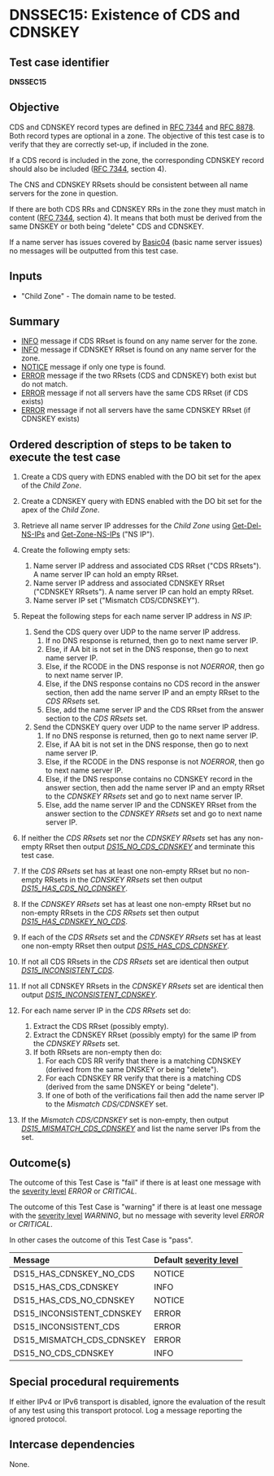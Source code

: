 # DNSSEC15: Existence of CDS and CDNSKEY

## Test case identifier
**DNSSEC15**

## Objective

CDS and CDNSKEY record types are defined in [RFC 7344] and [RFC 8878].
Both record types are optional in a zone. The objective of this test
case is to verify that they are correctly set-up, if included in the
zone.

If a CDS record is included in the zone, the corresponding CDNSKEY
record should also be included ([RFC 7344][RFC 7344, section 4],
section 4).

The CNS and CDNSKEY RRsets should be consistent between all name
servers for the zone in question.

If there are both CDS RRs and CDNSKEY RRs in the zone they must match in 
content ([RFC 7344][RFC 7344, section 4], section 4). It means that both
must be derived from the same DNSKEY or both being "delete" CDS and
CDNSKEY.

If a name server has issues covered by [Basic04] (basic name server
issues) no messages will be outputted from this test case.

## Inputs

* "Child Zone" - The domain name to be tested.

## Summary

* [INFO] message if CDS RRset is found on any name server for the zone.
* [INFO] message if CDNSKEY RRset is found on any name server for the zone.
* [NOTICE] message if only one type is found.
* [ERROR] message if the two RRsets (CDS and CDNSKEY) both exist but do not 
  match.
* [ERROR] message if not all servers have the same CDS RRset (if CDS exists)
* [ERROR] message if not all servers have the same CDNSKEY RRset (if CDNSKEY
  exists)

## Ordered description of steps to be taken to execute the test case

1.  Create a CDS query with EDNS enabled with the DO bit set for the
    apex of the *Child Zone*.

2.  Create a CDNSKEY query with EDNS enabled with the DO bit set for
    the apex of the *Child Zone*.

4.  Retrieve all name server IP addresses for the *Child Zone* using
    [Get-Del-NS-IPs] and [Get-Zone-NS-IPs] ("NS IP").

5.  Create the following empty sets:
    1. Name server IP address and associated CDS RRset ("CDS RRsets"). A
       name server IP can hold an empty RRset.
    2. Name server IP address and associated CDNSKEY RRset ("CDNSKEY RRsets"). 
       A name server IP can hold an empty RRset.
    3. Name server IP set ("Mismatch CDS/CDNSKEY").

6.  Repeat the following steps for each name server IP address in *NS IP*:

    1. Send the CDS query over UDP to the name server IP address.
       1. If no DNS response is returned, then go to next name server IP.
       2. Else, if AA bit is not set in the DNS response, then go to next 
          name server IP.
       3. Else, if the RCODE in the DNS response is not *NOERROR*, then go to
          next name server IP.
       4. Else, if the DNS response contains no CDS record in the
          answer section, then add the name server IP and an empty RRset to
          the *CDS RRsets* set.
       5. Else, add the name server IP and the CDS RRset from the answer
          section to the *CDS RRsets* set.
    2. Send the CDNSKEY query over UDP to the name server IP address.
       1. If no DNS response is returned, then go to next name server IP.
       2. Else, if AA bit is not set in the DNS response, then go to next
          name server IP.
       3. Else, if the RCODE in the DNS response is not *NOERROR*, then go to
          next name server IP.
       4. Else, if the DNS response contains no CDNSKEY record in the
          answer section, then add the name server IP and an empty RRset to
          the *CDNSKEY RRsets* set and go to next name server IP.
       5. Else, add the name server IP and the CDNSKEY RRset from the answer
          section to the *CDNSKEY RRsets* set and go to next name server IP.

7.  If neither the *CDS RRsets* set nor the *CDNSKEY RRsets* set has
    any non-empty RRset then output *[DS15_NO_CDS_CDNSKEY]* and
    terminate this test case.

8.  If the *CDS RRsets* set has at least one non-empty RRset but no
    non-empty RRsets in the *CDNSKEY RRsets* set then output
    *[DS15_HAS_CDS_NO_CDNSKEY]*.
         
9.  If the *CDNSKEY RRsets* set has at least one non-empty RRset but no
    non-empty RRsets in the *CDS RRsets* set then output
    *[DS15_HAS_CDNSKEY_NO_CDS]*.

10. If each of the *CDS RRsets* set and the *CDNSKEY RRsets* set has
    at least one non-empty RRset then output *[DS15_HAS_CDS_CDNSKEY]*.

11. If not all CDS RRsets in the *CDS RRsets* set are identical then
    output *[DS15_INCONSISTENT_CDS]*.

12. If not all CDNSKEY RRsets in the *CDNSKEY RRsets* set are identical
    then output *[DS15_INCONSISTENT_CDNSKEY]*.

13. For each name server IP in the *CDS RRsets* set do:

    1. Extract the CDS RRset (possibly empty).
    2. Extract the CDNSKEY RRset (possibly empty) for the same IP from
       the *CDNSKEY RRsets* set.
    3. If both RRsets are non-empty then do:
       1. For each CDS RR verify that there is a matching CDNSKEY (derived
          from the same DNSKEY or being "delete").
       2. For each CDNSKEY RR verify that there is a matching CDS (derived
          from the same DNSKEY or being "delete").
       3. If one of both of the verifications fail then add the name server
          IP to the *Mismatch CDS/CDNSKEY* set.

14. If the *Mismatch CDS/CDNSKEY* set is non-empty, then output
    *[DS15_MISMATCH_CDS_CDNSKEY]* and list the name server IPs from
    the set.

## Outcome(s)

The outcome of this Test Case is "fail" if there is at least one message
with the [severity level] *ERROR* or *CRITICAL*.

The outcome of this Test Case is "warning" if there is at least one message
with the [severity level] *WARNING*, but no message with severity level
*ERROR* or *CRITICAL*.

In other cases the outcome of this Test Case is "pass".

Message                       | Default [severity level]
:-----------------------------|:-----------------------------------
DS15_HAS_CDNSKEY_NO_CDS       | NOTICE
DS15_HAS_CDS_CDNSKEY          | INFO
DS15_HAS_CDS_NO_CDNSKEY       | NOTICE
DS15_INCONSISTENT_CDNSKEY     | ERROR
DS15_INCONSISTENT_CDS         | ERROR
DS15_MISMATCH_CDS_CDNSKEY     | ERROR
DS15_NO_CDS_CDNSKEY           | INFO

## Special procedural requirements

If either IPv4 or IPv6 transport is disabled, ignore the evaluation of the
result of any test using this transport protocol. Log a message reporting
the ignored protocol.

## Intercase dependencies

None.



[Basic04]:                    ../Basic-TP/basic04.md
[DS15_HAS_CDNSKEY_NO_CDS]:    #outcomes
[DS15_HAS_CDS_CDNSKEY]:       #outcomes
[DS15_HAS_CDS_NO_CDNSKEY]:    #outcomes
[DS15_INCONSISTENT_CDNSKEY]:  #outcomes
[DS15_INCONSISTENT_CDS]:      #outcomes
[DS15_MISMATCH_CDS_CDNSKEY]:  #outcomes
[DS15_NO_CDS_CDNSKEY]:        #outcomes
[ERROR]:                      #outcomes
[Get-Del-NS-IPs]:             https://github.com/zonemaster/zonemaster/blob/master/docs/specifications/tests/MethodsNT.md#method-get-delegation-ns-ip-addresses
[Get-Zone-NS-IPs]:            https://github.com/zonemaster/zonemaster/blob/master/docs/specifications/tests/MethodsNT.md#method-get-zone-ns-ip-addresses
[INFO]:                       #outcomes
[NOTICE]:                     #outcomes
[RFC 7344, section 3.1]:      https://tools.ietf.org/html/rfc7344#section-3.1
[RFC 7344, section 3.2]:      https://tools.ietf.org/html/rfc7344#section-3.2
[RFC 7344, section 4.1]:      https://tools.ietf.org/html/rfc7344#section-4.1
[RFC 7344, section 4]:        https://tools.ietf.org/html/rfc7344#section-4
[RFC 7344]:                   https://tools.ietf.org/html/rfc7344
[RFC 8878]:                   https://tools.ietf.org/html/rfc8078
[Severity Level]:             ../SeverityLevelDefinitions.md



